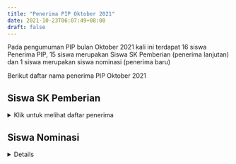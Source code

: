 ```yaml
---
title: "Penerima PIP Oktober 2021"
date: 2021-10-23T06:07:49+08:00
draft: false
---
```


Pada pengumuman PIP bulan Oktober 2021 kali ini terdapat 16 siswa Penerima PIP, 15 siswa merupakan Siswa SK Pemberian (penerima lanjutan) dan 1 siswa merupakan siswa nominasi (penerima baru)

Berikut daftar nama penerima PIP Oktober 2021

## Siswa SK Pemberian
<details>
  > <summary>Klik untuk melihat daftar penerima</summary>

  ### Daftar nama penerima

| NO | NISN       | NAMA              | ROMBEL | TAHAP |
| -- | ---------- | ----------------- | ------ | ----- |
| 1  | 0091981973 | FITRA YUNITA      | 7.1    | 56    |
| 2  | 0093139343 | NAHAR PATALLONGI  | 7.1    | 56    |
| 3  | 0089374569 | ASRI              | 7.2    | 56    |
| 4  | 0087689616 | LATIFA AQILA      | 7.2    | 56    |
| 5  | 0086062013 | MUH.AINULFIQRA    | 7.2    | 56    |
| 6  | 0092395696 | NURUL AZIKIN      | 7.2    | 56    |
| 7  | 0093050601 | RENDI             | 7.2    | 56    |
| 8  | 0091212049 | MONA              | 7.3    | 56    |
| 9  | 0086998338 | MUH. IRFAN        | 7.3    | 56    |
| 10 | 0093581358 | MUH. WAHYUDI      | 7.3    | 56    |
| 11 | 0095355768 | PAREL             | 7.3    | 56    |
| 12 | 0081402289 | AGUS              | 7.4    | 56    |
| 13 | 0072991318 | DIKA              | 7.4    | 56    |
| 14 | 0089497378 | JUPAING           | 7.4    | 56    |
| 15 | 0035469972 | WAHYUNI WULANDARI | 8.5    | 52    |

### Syarat dan ketentuan
  Bagi siswa SK pemberian dapat langsung melakukan pencairan / penarikan dana di bank penyalur (BRI Bungi) baik melalui teller BRI maupun lewat mesin ATM.
  
  Setelah dana masuk di rekening siswa harus melaporkan bukti telah menerima dana, yaitu:
  1) foto buku rekening halaman pertama 
  2) halaman mutasi terakhir tabungan 
  3) Identitas (KIA/KTP/Kartu Keluarga/Rapor)
  
  <span style="color:#ff0000"> **Siswa yang tidak melaporkan bukti telah menerima dana tidak akan diusulkan sebagai penerima pada tahap / tahun berikutnya** </span>
  
  **Silakan melaporkan bukti terima kepada operator sekolah (Pak Azhar) hubungi di no/wa 085331308360**

</details>


## Siswa Nominasi

<details>
  
  > <summary>Klik untuk melihat daftar penerima</summary>

  ### Daftar nama penerima
  
| NO | NISN       | NAMA                      | ROMBEL | TAHAP |
| -- | ---------- | ------------------------- | ------ | ----- |
| 1  | 0078321145 | LAILATUL MUFIDA RAMADHANI | 9.4    | 30    |

### Syarat dan ketentuan
Siswa Nominasi harus terlebih dahulu mengaktifkan / membuat rekening di bank penyalur

Aktivasi rekening SimPel PIP Dikdasmen langsung oleh Peserta Didik dilakukan dengan persyaratan sebagai berikut:

1. Surat Keterangan Aktivasi Rekening SimPel PIP Dikdasmen (sudah ada di Bank BRI Bungi)
2. Identitas Pengenal Penerima.
  - KTP orang tua/wali; dan
  - KK.
  - Halaman identitas pada rapor

<span style="color:#ff0000"> **Batas waktu aktivasi rekening PIP sampai 31 Oktober 2021** </span>

**Setelah aktivasi rekening dana tidak langsung masuk ke rekening, tunggu pengumuman selanjutnya pada daftar nama Siswa SK Pemberian**



</details>
